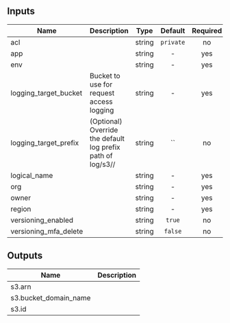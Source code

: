 
## Inputs

| Name | Description | Type | Default | Required |
|------|-------------|:----:|:-----:|:-----:|
| acl |  | string | `private` | no |
| app |  | string | - | yes |
| env |  | string | - | yes |
| logging_target_bucket | Bucket to use for request access logging | string | - | yes |
| logging_target_prefix | (Optional) Override the default log prefix path of log/s3/<bucket name>/ | string | `` | no |
| logical_name |  | string | - | yes |
| org |  | string | - | yes |
| owner |  | string | - | yes |
| region |  | string | - | yes |
| versioning_enabled |  | string | `true` | no |
| versioning_mfa_delete |  | string | `false` | no |

## Outputs

| Name | Description |
|------|-------------|
| s3.arn |  |
| s3.bucket_domain_name |  |
| s3.id |  |

